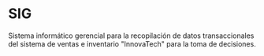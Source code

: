 # SIG
 Sistema informático gerencial para la recopilación de datos transaccionales del sistema de ventas e inventario "InnovaTech" para la toma de decisiones.

